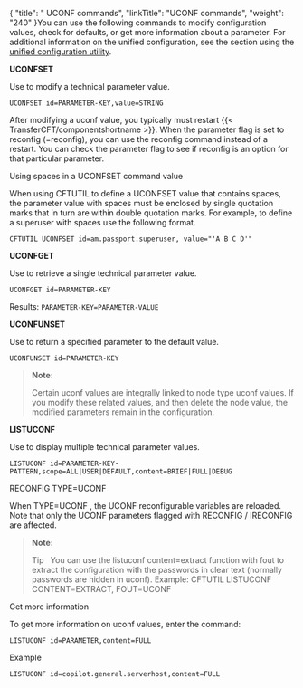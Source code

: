 {
    "title": " UCONF commands",
    "linkTitle": "UCONF commands",
    "weight": "240"
}You can use the following commands to modify configuration values, check for defaults, or get more information about a parameter. For additional information on the unified configuration, see the section using the [unified configuration utility](../).

**UCONFSET**

Use to modify a technical parameter value.


    UCONFSET id=PARAMETER-KEY,value=STRING

After modifying a uconf value, you typically must restart {{< TransferCFT/componentshortname  >}}. When the parameter flag is set to reconfig (=reconfig), you can use the reconfig command instead of a restart. You can check the parameter flag to see if reconfig is an option for that particular parameter.

Using spaces in a UCONFSET command value

When using CFTUTIL to define a UCONFSET value that contains spaces, the parameter value with spaces must be enclosed by single quotation marks that in turn are within double quotation marks. For example, to define a superuser with spaces use the following format.


    CFTUTIL UCONFSET id=am.passport.superuser, value="'A B C D'"

**UCONFGET**

Use to
retrieve a single technical parameter value.



    UCONFGET id=PARAMETER-KEY

Results: `PARAMETER-KEY=PARAMETER-VALUE`

**UCONFUNSET**

Use to
return a specified parameter to the default value.


    UCONFUNSET id=PARAMETER-KEY

> **Note:**
>
> Certain uconf values are integrally linked to node type uconf values. If you modify these related values, and then delete the node value, the modified parameters remain in the configuration.

**LISTUCONF**

Use to display multiple technical parameter values.


    LISTUCONF id=PARAMETER-KEY-PATTERN,scope=ALL|USER|DEFAULT,content=BRIEF|FULL|DEBUG

RECONFIG TYPE=UCONF

When TYPE=UCONF , the UCONF reconfigurable variables are reloaded. Note that only the UCONF parameters flagged with RECONFIG / IRECONFIG are affected.

> **Note:**
>
> Tip  
> You can use the listuconf content=extract function with fout to extract the configuration with the passwords in clear text (normally passwords are hidden in uconf). Example: CFTUTIL LISTUCONF CONTENT=EXTRACT, FOUT=UCONF

Get more information

To get more information on uconf values, enter the command:


    LISTUCONF id=PARAMETER,content=FULL

Example


    LISTUCONF id=copilot.general.serverhost,content=FULL
